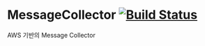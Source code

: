 # MessageCollector [![Build Status](https://travis-ci.org/creaton60/MessageCollector.svg?branch=develop)](https://travis-ci.org/creaton60/MessageCollector)
AWS 기반의 Message Collector
